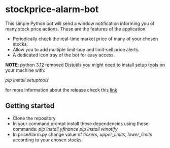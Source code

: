 # stockprice-alarm-bot
This simple Python bot will send a window notification informing you of many stock price actions.
These are the features of the application.
+ Periodically check the real-time market price of many of your chosen stocks.
+ Allow you to add multiple limit-buy and limit-sell price alerts.
+ A dedicated icon tray of the bot for easy access.

**NOTE**: python 3.12 removed Distutils you might need to install setup tools on your machine with:

_pip install setuptools_ 

for more information about the release check this [link](https://docs.python.org/3/whatsnew/3.12.html#:~:text=This%20article%20explains%20the%20new,released%20on%20October%202%2C%202023.) 

## Getting started
+ Clone the repository
+ In your command prompt install these dependencies using these commands:
_pip install yfinance_
_pip install winotify_
+ In priceAlarm.py change value of *tickers, upper_limits, lower_limits* according to your chosen stocks.
